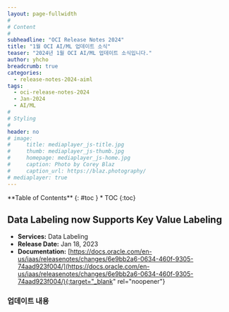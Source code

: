 ```yaml
---
layout: page-fullwidth
#
# Content
#
subheadline: "OCI Release Notes 2024"
title: "1월 OCI AI/ML 업데이트 소식"
teaser: "2024년 1월 OCI AI/ML 업데이트 소식입니다."
author: yhcho
breadcrumb: true
categories:
  - release-notes-2024-aiml
tags:
  - oci-release-notes-2024
  - Jan-2024
  - AI/ML
#
# Styling
#
header: no
# image:
#     title: mediaplayer_js-title.jpg
#     thumb: mediaplayer_js-thumb.jpg
#     homepage: mediaplayer_js-home.jpg
#     caption: Photo by Corey Blaz
#     caption_url: https://blaz.photography/
# mediaplayer: true
---
```


<div class="panel radius" markdown="1">
**Table of Contents**
{: #toc }
*  TOC
{:toc}
</div>

## Data Labeling now Supports Key Value Labeling
* **Services:** Data Labeling
* **Release Date:** Jan 18, 2023
* **Documentation:** [https://docs.oracle.com/en-us/iaas/releasenotes/changes/6e9bb2a6-0634-460f-9305-74aad923f004/](https://docs.oracle.com/en-us/iaas/releasenotes/changes/6e9bb2a6-0634-460f-9305-74aad923f004/){:target="_blank" rel="noopener"}

### 업데이트 내용